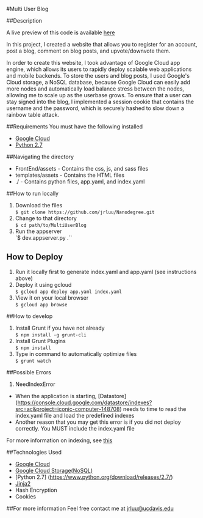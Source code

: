 #Multi User Blog

##Description

A live preview of this code is available [here](http://jrluudevs.com)

In this project, I created a website that allows you to register for an account,
 post a blog, comment on blog posts, and upvote/downvote them.

In order to create this website, I took advantage of Google Cloud app engine, which allows its users to rapidly deploy scalable web applications and mobile backends. To store the users and blog posts, I used Google's Cloud storage, a NoSQL database, because Google Cloud can easily add more nodes and automatically load balance stress between the nodes, allowing me to scale up as the userbase grows. To ensure that a user can stay signed into the blog, I implemented a session cookie that contains the username and the password, which is securely hashed to slow down a rainbow table attack.

##Requirements
You must have the following installed  

* [Google Cloud](https://cloud.google.com/)   
* [Python 2.7](https://www.python.org/download/releases/2.7/)

##Navigating the directory
* FrontEnd/assets - Contains the css, js, and sass files  
* templates/assets - Contains the HTML files
* ./ - Contains python files, app.yaml, and index.yaml

##How to run locally
1. Download the files  
`$ git clone https://github.com/jrluu/Nanodegree.git `
2. Change to that directory  
 `$ cd path/to/MultiUserBlog`
3. Run the appserver  
`$ dev.appserver.py .``


## How to Deploy
1. Run it locally first to generate index.yaml and app.yaml (see instructions above)
2. Deploy it using gcloud  
`$ gcloud app deploy app.yaml index.yaml`
3. View it on your local browser  
`$ gcloud app browse`


##How to develop
1. Install Grunt if you have not already  
`$ npm install -g grunt-cli`
2. Install Grunt Plugins  
`$ npm install`
3. Type in command to automatically optimize files  
`$ grunt watch`

##Possible Errors
1. NeedIndexError
 *  When the application is starting, [Datastore] (https://console.cloud.google.com/datastore/indexes?src=ac&project=iconic-computer-148708) needs to time to read the index.yaml file and load the predefined indexes
 * Another reason that you may get this error is if you did not deploy correctly. You MUST include the index.yaml file

For more information on indexing, see [this](https://cloud.google.com/appengine/docs/python/config/indexconfig)

##Technologies Used  
* [Google Cloud](https://cloud.google.com/)   
* [Google Cloud Storage(NoSQL)](https://cloud.google.com/storage/)  
* [Python 2.7] (https://www.python.org/download/releases/2.7/)
* [Jinja2](http://jinja.pocoo.org/docs/dev/)
* Hash Encryption
* Cookies

##For more information
Feel free contact me at jrluu@ucdavis.edu
